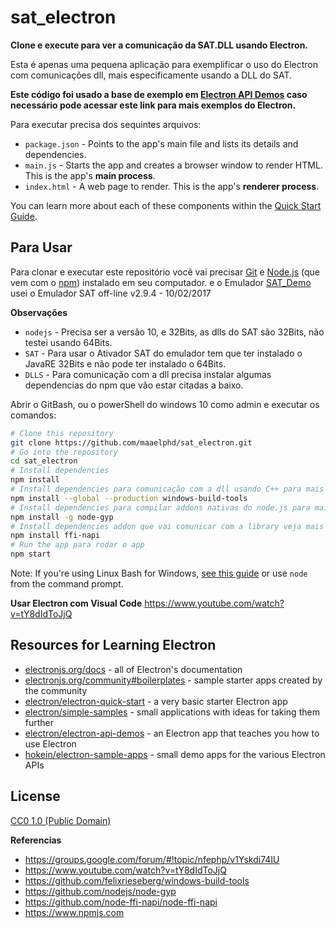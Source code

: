 # sat_electron

**Clone e execute para ver a comunicação da SAT.DLL usando Electron.**

Esta é apenas uma pequena aplicação para exemplificar o uso do Electron com comunicações dll, mais especificamente usando a DLL do SAT.

**Este código foi usado a base de exemplo em [Electron API Demos](https://electronjs.org/#get-started) caso necessário pode acessar este link para mais exemplos do Electron.**

Para executar precisa dos sequintes arquivos:

- `package.json` - Points to the app's main file and lists its details and dependencies.
- `main.js` - Starts the app and creates a browser window to render HTML. This is the app's **main process**.
- `index.html` - A web page to render. This is the app's **renderer process**.

You can learn more about each of these components within the [Quick Start Guide](https://electronjs.org/docs/tutorial/quick-start).

## Para Usar

Para clonar e executar este repositório você vai precisar [Git](https://git-scm.com) e [Node.js](https://nodejs.org/en/download/) (que vem com o [npm](http://npmjs.com)) instalado em seu computador. e o Emulador [SAT_Demo](https://portal.fazenda.sp.gov.br/servicos/sat/Paginas/Downloads.aspx) usei o Emulador SAT off-line v2.9.4 - 10/02/2017

**Observações**
- `nodejs` - Precisa ser a versão 10, e 32Bits, as dlls do SAT são 32Bits, não testei usando 64Bits.
- `SAT` - Para usar o Ativador SAT do emulador tem que ter instalado o JavaRE 32Bits e não pode ter instalado o 64Bits.
- `DLLS` - Para comunicação com a dll precisa instalar algumas dependencias do npm que vão estar citadas a baixo.

 Abrir o GitBash, ou o powerShell do windows 10 como admin e executar os comandos:

```bash
# Clone this repository
git clone https://github.com/maaelphd/sat_electron.git
# Go into the repository
cd sat_electron
# Install dependencies
npm install
# Install dependencies para comunicação com a dll usando C++ para mais infomrações https://github.com/felixrieseberg/windows-build-tools
npm install --global --production windows-build-tools
# Install dependencies para compilar addons nativas do node.js para mais informações https://github.com/nodejs/node-gyp
npm install -g node-gyp
# Install dependencies addon que vai comunicar com a library veja mais em https://www.npmjs.com/package/ffi-napi
npm install ffi-napi
# Run the app para rodar o app
npm start
```

Note: If you're using Linux Bash for Windows, [see this guide](https://www.howtogeek.com/261575/how-to-run-graphical-linux-desktop-applications-from-windows-10s-bash-shell/) or use `node` from the command prompt.

**Usar Electron com Visual Code**
https://www.youtube.com/watch?v=tY8dIdToJjQ

## Resources for Learning Electron

- [electronjs.org/docs](https://electronjs.org/docs) - all of Electron's documentation
- [electronjs.org/community#boilerplates](https://electronjs.org/community#boilerplates) - sample starter apps created by the community
- [electron/electron-quick-start](https://github.com/electron/electron-quick-start) - a very basic starter Electron app
- [electron/simple-samples](https://github.com/electron/simple-samples) - small applications with ideas for taking them further
- [electron/electron-api-demos](https://github.com/electron/electron-api-demos) - an Electron app that teaches you how to use Electron
- [hokein/electron-sample-apps](https://github.com/hokein/electron-sample-apps) - small demo apps for the various Electron APIs

## License

[CC0 1.0 (Public Domain)](LICENSE.md)

**Referencias**
- https://groups.google.com/forum/#!topic/nfephp/v1Yskdi74IU
- https://www.youtube.com/watch?v=tY8dIdToJjQ
- https://github.com/felixrieseberg/windows-build-tools
- https://github.com/nodejs/node-gyp
- https://github.com/node-ffi-napi/node-ffi-napi
- https://www.npmjs.com
